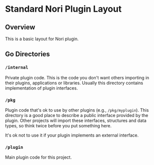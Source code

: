 # Standard Nori Plugin Layout

## Overview

This is a basic layout for Nori plugin. 

## Go Directories

### `/internal`

Private plugin code. 
This is the code you don't want others importing in their plugins, applications or libraries.
Usually this directory contains implementation of plugin interfaces.

### `/pkg`

Plugin code that's ok to use by other plugins (e.g., `/pkg/myplugin`).
This directory is a good place to describe a public interface provided by the plugin.
Other projects will import these interfaces, structures and data types, so think twice before you put something here.

It's ok not to use it if your plugin implements an external interface.

### `/plugin`

Main plugin code for this project.

